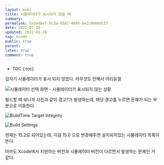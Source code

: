 ```yaml
---
layout: wiki
title: 시뮬레이터가 표시되지 않을 때
summary: 
permalink: 5a1edbef-5c3a-9582-4689-be1c9860dc57
date: 2022-01-28
updated: 2022-01-28
tag: Xcode 
public: true
parent: 
latex: true
comment: true
---
```


* TOC
{:toc}

갑자기 시뮬레이터가 표시 되지 않았다. 아무것도 안해서 어리둥절

![시뮬레이터 선택 화면 - 시뮬레이터가 표시되지 않는 상황](simulators.png)

빌드할 때 보니까 사진과 같이 경고?가 발생하는데, 해당 경고를 누르면 문제가 되는 부분으로 이동한다.

![BuildTime Target Integrity](target-integrity.png)

![Build Settings](build-settings.png)

현재는 15.2로 되어있는데, 이걸 15.0 으로 변경해주면 설치되어있는 시뮬레이터 목록이 뜬다.

아마도 Xcode에서 지원하는 버전과 시뮬레이터 버전이 다르면서 발생하는 문제인 거 같다.